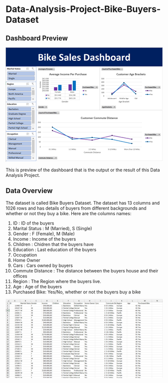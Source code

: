 # Data-Analysis-Project-Bike-Buyers-Dataset

## Dashboard Preview
![Dashboard](https://github.com/Raffa-R/Data-Analysis-Project-Bike-Buyers-Dataset/blob/main/Assets/Dashboard.PNG)

This is preview of the dashboard that is the output or the result of this Data Analysis Project.

## Data Overview
The dataset is called Bike Buyers Dataset. The dataset has 13 columns and 1026 rows and has details of buyers from different backgrounds and whether or not they buy a bike. Here are the columns names:
1. ID : ID of the buyers
2. Marital Status : M (Married), S (Single)
3. Gender : F (Female), M (Male)
4. Income : Income of the buyers
5. Children : Chidren that the buyers have
6. Education : Last education of the buyers
7. Occupation 
8. Home Owner 
9. Cars : Cars owned by buyers
10. Commute Distance : The distance between the buyers house and their offices
11. Region : The Region where the buyers live.
12. Age : Age of the buyers
13. Purchased Bike: Yes/No, whether or not the buyers buy a bike

![Data Overview](https://github.com/Raffa-R/Data-Analysis-Project-Bike-Buyers-Dataset/blob/main/Assets/Data%20Overview.PNG)
